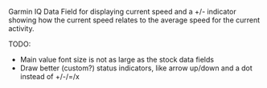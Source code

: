Garmin IQ Data Field for displaying current speed and a +/- indicator showing how the current speed relates to the average speed for the current activity.  
  
TODO:
* Main value font size is not as large as the stock data fields
* Draw better (custom?) status indicators, like arrow up/down and a dot instead of +/-/=/x  
